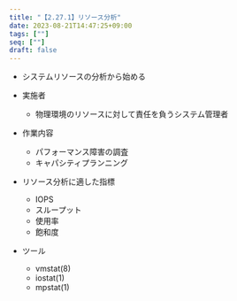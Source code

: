 ```yaml
---
title: "【2.27.1】リソース分析"
date: 2023-08-21T14:47:25+09:00
tags: [""]
seq: [""]
draft: false
---
```


- システムリソースの分析から始める
- 実施者
  - 物理環境のリソースに対して責任を負うシステム管理者
- 作業内容
  - パフォーマンス障害の調査
  - キャパシティプランニング

- リソース分析に適した指標
  - IOPS
  - スループット
  - 使用率
  - 飽和度

- ツール
  - vmstat(8)
  - iostat(1)
  - mpstat(1)